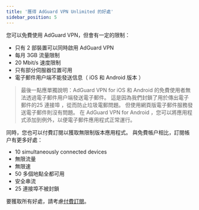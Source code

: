 ```yaml
---
title: '獲得 AdGuard VPN Unlimited 的好處'
sidebar_position: 5
---
```

 
您可以免費使用 AdGuard VPN，但會有一定的限制：

* 只有 2 部裝置可以同時啟用 AdGuard VPN
* 每月 3GB 流量限制
* 20 Mbit/s 速度限制
* 只有部分伺服器位置可用
* 電子郵件用户端不能發送信息（ iOS 和 Android 版本 ）

> 最後一點應單獨說明：AdGuard VPN for iOS 和 Android 的免費使用者無法透過電子郵件用户端發送電子郵件。 這是因為我們封鎖了用於傳出電子郵件的25 連接埠 ，從而防止垃圾電郵問題。 但使用網頁版電子郵件服務發送電子郵件則沒有問題。 在 AdGuard VPN for Android ，您可以將應用程式添加到例外，以便電子郵件應用程式正常運行。

同時，您也可以付費訂閱以獲取無限制版本應用程式。 與免費帳户相比，訂閱帳户有更多好處：

* 10 simultaneously connected devices
* 無限流量
* 無限速
* 50 多個地點全都可用
* 安全串流
* 25 連接埠不被封鎖

要獲取所有好處，請考慮[付費訂閱](subscription.md)。
